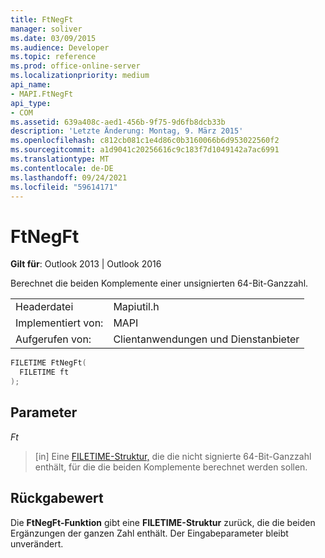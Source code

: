 ```yaml
---
title: FtNegFt
manager: soliver
ms.date: 03/09/2015
ms.audience: Developer
ms.topic: reference
ms.prod: office-online-server
ms.localizationpriority: medium
api_name:
- MAPI.FtNegFt
api_type:
- COM
ms.assetid: 639a408c-aed1-456b-9f75-9d6fb8dcb33b
description: 'Letzte Änderung: Montag, 9. März 2015'
ms.openlocfilehash: c812cb081c1e4d86c0b3160066b6d953022560f2
ms.sourcegitcommit: a1d9041c20256616c9c183f7d1049142a7ac6991
ms.translationtype: MT
ms.contentlocale: de-DE
ms.lasthandoff: 09/24/2021
ms.locfileid: "59614171"
---
```

# <a name="ftnegft"></a>FtNegFt

  
  
**Gilt für**: Outlook 2013 | Outlook 2016 
  
Berechnet die beiden Komplemente einer unsignierten 64-Bit-Ganzzahl. 
  
|||
|:-----|:-----|
|Headerdatei  <br/> |Mapiutil.h  <br/> |
|Implementiert von:  <br/> |MAPI  <br/> |
|Aufgerufen von:  <br/> |Clientanwendungen und Dienstanbieter  <br/> |
   
```cpp
FILETIME FtNegFt(
  FILETIME ft
);
```

## <a name="parameters"></a>Parameter

 _Ft_
  
> [in] Eine [FILETIME-Struktur,](filetime.md) die die nicht signierte 64-Bit-Ganzzahl enthält, für die die beiden Komplemente berechnet werden sollen. 
    
## <a name="return-value"></a>Rückgabewert

Die **FtNegFt-Funktion** gibt eine **FILETIME-Struktur** zurück, die die beiden Ergänzungen der ganzen Zahl enthält. Der Eingabeparameter bleibt unverändert. 
  

